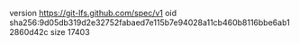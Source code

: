 version https://git-lfs.github.com/spec/v1
oid sha256:9d05db319d2e32752fabaed7e115b7e94028a11cb460b8116bbe6ab12860d42c
size 17403
